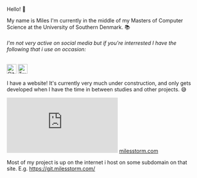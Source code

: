 Hello! 👋

My name is Miles I'm currently in the middle of my Masters of Computer Science at the University of Southern Denmark. 📚

###### I'm not very active on social media but if you're interrested I have the following that i use on occasion:

[<img alt="Github" width="26px" src="https://upload.wikimedia.org/wikipedia/commons/9/91/Octicons-mark-github.svg" />][Githublink]
[<img alt="Twitter" width="26px" src="https://www.vectorico.com/download/social_media/Twitter-Logo.svg" />][twitterLink]

I have a website! It's currently very much under construction, and only gets developed when I have the time in between studies and other projects. 😅

![Website](https://img.shields.io/website?label=milesstorm.com&url=https%3A%2F%milesstorm.com) [milesstorm.com](https://milesstorm.com/)

Most of my project is up on the internet i host on some subdomain on that site. E.g. <https://git.milesstorm.com/>

[twitterLink]: https://twitter.com/MilesStorm
[Githublink]: https://github.com/MilesStorm
